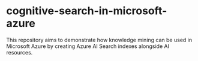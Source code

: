 # cognitive-search-in-microsoft-azure
This repository aims to demonstrate how knowledge mining can be used in Microsoft Azure by creating Azure AI Search indexes alongside AI resources.
